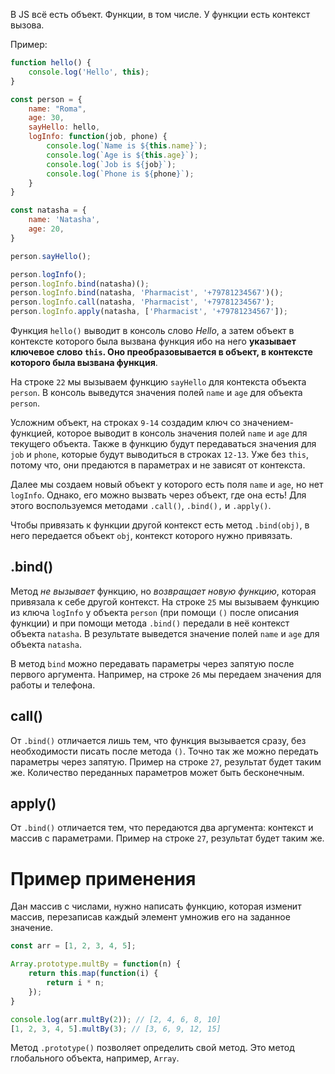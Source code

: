 В JS всё есть объект. Функции, в том числе. У функции есть контекст вызова. 

Пример:
```js ln=true
function hello() {
	console.log('Hello', this);
}

const person = {
	name: "Roma",
	age: 30,
	sayHello: hello,
	logInfo: function(job, phone) {
		console.log(`Name is ${this.name}`);
		console.log(`Age is ${this.age}`);
		console.log(`Job is ${job}`);
		console.log(`Phone is ${phone}`);
	}
}

const natasha = {
	name: 'Natasha',
	age: 20,
}

person.sayHello();

person.logInfo();
person.logInfo.bind(natasha)();
person.logInfo.bind(natasha, 'Pharmacist', '+79781234567')();
person.logInfo.call(natasha, 'Pharmacist', '+79781234567');
person.logInfo.apply(natasha, ['Pharmacist', '+79781234567']);
```

Функция `hello()` выводит в консоль слово *Hello*, а затем объект в контексте которого была вызвана функция ибо на него **указывает ключевое слово `this`. Оно преобразовывается в объект, в контексте которого была вызвана функция**.

На строке `22` мы вызываем функцию `sayHello` для контекста объекта `person`. В консоль выведутся значения полей `name` и `age` для объекта `person`.

Усложним объект, на строках `9-14` создадим ключ со значением-функцией, которое выводит в консоль значения полей `name` и `age` для текущего объекта. Также в функцию будут передаваться значения для `job` и `phone`, которые будут выводиться в строках `12-13`. Уже без `this`, потому что, они предаются в параметрах и не зависят от контекста.

Далее мы создаем новый объект у которого есть поля `name` и `age`, но нет `logInfo`. Однако, его можно вызвать через объект, где она есть! Для этого воспользуемся методами `.call()`, `.bind(),` и `.apply()`.

Чтобы привязать к функции другой контекст есть метод `.bind(obj)`, в него передается объект `obj`, контекст которого нужно привязать.
## .bind()
Метод *не вызывает* функцию, но *возвращает новую функцию*, которая привязала к себе другой контекст. На строке `25` мы вызываем функцию из ключа `logInfo` у объекта `person` (при помощи `()` после описания функции) и при помощи метода `.bind()` передали в неё контекст объекта `natasha`. В результате выведется значение полей `name` и `age` для объекта `natasha`.

В метод `bind` можно передавать параметры через запятую после первого аргумента. Например, на строке `26` мы передаем значения для работы и телефона.

## call()
От `.bind()` отличается лишь тем, что функция вызывается сразу, без необходимости писать после метода `()`. Точно так же можно передать параметры через запятую. Пример на строке `27`, результат будет таким же. Количество переданных параметров может быть бесконечным.

## apply()
От `.bind()` отличается тем, что передаются два аргумента: контекст и массив с параметрами. Пример на строке `27`, результат будет таким же.

# Пример применения
Дан массив с числами, нужно написать функцию, которая изменит массив, перезаписав каждый элемент умножив его на заданное значение. 

```js ln=true
const arr = [1, 2, 3, 4, 5];

Array.prototype.multBy = function(n) {
	return this.map(function(i) {
		return i * n;
	});
}

console.log(arr.multBy(2)); // [2, 4, 6, 8, 10]
[1, 2, 3, 4, 5].multBy(3); // [3, 6, 9, 12, 15]
```

Метод `.prototype()` позволяет определить свой метод. Это метод глобального объекта, например, `Array`.